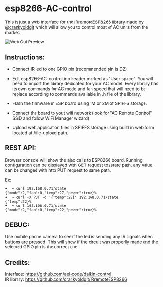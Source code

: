 # esp8266-AC-control

This is just a web interface for the [IRremoteESP8266 library](https://github.com/crankyoldgit/IRremoteESP8266) made by [@crankyoldgit](https://github.com/crankyoldgit) which will allow you to control most of AC units from the market.  

![Web Gui Preview](https://github.com/mariusmotea/esp8266-AC-control/raw/master/printscreen.png)  


## Instructions:

 - Connect IR led to one GPIO pin (recommended pin is D2)

 - Edit esp8266-AC-control.ino header marked as "User space". You will need to import the library dedicated for your AC model. Every library has its own commands for AC mode and fan speed that will need to be replace according to commands available in .h file of the library.

 - Flash the firmware in ESP board using 1M or 2M of SPIFFS storage.

 - Connect the board to yout wifi network (look for "AC Remote Control" SSID and follow WiFi Manager wizard)

 - Upload web application files in SPIFFS storage using build in web form located at /file-upload path.
 
 
## REST API:

Browser console will show the ajax calls to ESP8266 board. Running configuration can be displayed with GET request to /state path, any value can be changed with http PUT request to same path.

Ex:

```
➜  ~ curl 192.168.0.71/state
{"mode":2,"fan":0,"temp":27,"power":true}%
➜  ~ curl -X PUT -d '{"temp":22}' 192.168.0.71/state
{"temp":22}%
➜  ~ curl 192.168.0.71/state
{"mode":2,"fan":0,"temp":22,"power":true}%
```

## DEBUG:

Use mobile phone camera to see if the led is sending any IR signals when buttons are pressed. This will show if the circuit was properlly made and the selected GPIO pin is the correct one.


## Credits:

Interface: https://github.com/ael-code/daikin-control  
IR library: https://github.com/crankyoldgit/IRremoteESP8266
